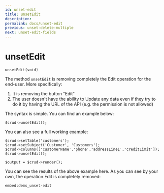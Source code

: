 ```yaml
---
id: unset-edit
title: unsetEdit
description: 
permalink: docs/unset-edit
previous: unset-delete-multiple
next: unset-edit-fields
---
```


# unsetEdit


<pre><code class="language-php">unsetEdit(void)</code></pre>
The method <code>unsetEdit</code> is removing completely the Edit operation for the end-user. More specifically:
<ol>
   <li>It is removing the button "Edit"</li>
   <li>The user doesn't have the ability to Update any data even if they try to do it by having the URL of the API (e.g. the permission is not allowed)</li>
</ol>

The syntax is simple. You can find an example below:
<pre><code class="language-php">$crud->unsetEdit();</code></pre>

You can also see a full working example:

<pre><code class="language-php">$crud->setTable('customers');
$crud->setSubject('Customer', 'Customers');
$crud->columns(['customerName','phone','addressLine1','creditLimit']);
$crud->unsetEdit();

$output = $crud->render();</code></pre>

You can see the results of the above example here. As you can see by your own, the operation Edit is completely removed:

`embed:demo_unset-edit`
